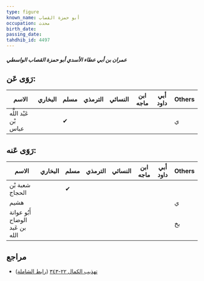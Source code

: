 ```yaml
---
type: figure
known_name: أبو حمزة القصاب
occupation: محدث
birth_date:
passing_date:
tahdhib_id: 4497
---
```

##### عمران بن أبي عطاء الأسدي أبو حمزة القصاب الواسطي

## رَوَى عَن:
| الاسم                 | البخاري | مسلم | الترمذي | النسائي | ابن ماجه | أبي داود | Others |
| --------------------- | ------- | ---- | ------- | ------- | -------- | -------- | ------ |
| عَبْد اللَّه بْن عباس |         | ✔    |         |         |          |          | ي      |
## رَوَى عَنه:
| الاسم                           | البخاري | مسلم | الترمذي | النسائي | ابن ماجه | أبي داود | Others |
| ------------------------------- | ------- | ---- | ------- | ------- | -------- | -------- | ------ |
| شعبة بْن الحجاج                 |         | ✔    |         |         |          |          |        |
| هشيم                            |         |      |         |         |          |          | ي      |
| أَبُو عوانة الوضاح بن عَبد الله |         |      |         |         |          |          | بخ     |
## مراجع
- [تهذيب الكمال ٢٢-٣٤٣](obsidian://open?vault=Tahdhib-al-Kamal&file=Figures/٤٤٩٧-عمران%20بن%20أبي%20عطاء%20الأسدي%20أبو%20حمزة%20القصاب%20الواسطي) ([رابط الشاملة](https://shamela.ws/book/3722/11596))